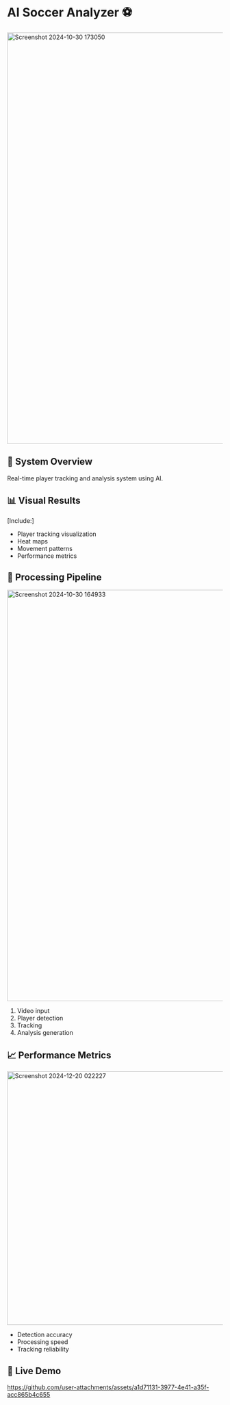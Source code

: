 # AI Soccer Analyzer ⚽
<img width="960" alt="Screenshot 2024-10-30 173050" src="https://github.com/user-attachments/assets/a2dc4842-fba5-44b5-8c4c-3b6acbbe8265" />

## 🎯 System Overview
Real-time player tracking and analysis system using AI.

## 📊 Visual Results
[Include:]
- Player tracking visualization
- Heat maps
- Movement patterns
- Performance metrics

## 🔄 Processing Pipeline
<img width="960" alt="Screenshot 2024-10-30 164933" src="https://github.com/user-attachments/assets/43bb325a-ccc6-436a-b5bf-ebf3dd4f6945" />

1. Video input
2. Player detection
3. Tracking
4. Analysis generation

## 📈 Performance Metrics
<img width="592" alt="Screenshot 2024-12-20 022227" src="https://github.com/user-attachments/assets/e3f2dad4-a6ca-42e3-aebd-45321fc016c0" />

- Detection accuracy
- Processing speed
- Tracking reliability

## 🎥 Live Demo
https://github.com/user-attachments/assets/a1d71131-3977-4e41-a35f-acc865b4c655

